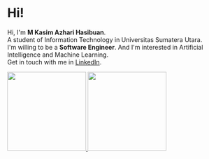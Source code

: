 # Hi!

Hi, I'm **M Kasim Azhari Hasibuan**.  
A student of Information Technology in Universitas Sumatera Utara.  
I'm willing to be a  **Software Engineer**. And I'm interested in Artificial Intelligence and Machine Learning.  
Get in touch with me in [LinkedIn](https://www.linkedin.com/in/kasim-azhari-5b9131286/). 

<p align="left">
<a href="https://github.com/azharihsb-27">
  <img height="180em" src="https://github-readme-stats-eight-theta.vercel.app/api?username=penuliscode&show_icons=true&theme=algolia&include_all_commits=true&count_private=true"/>
  <img height="180em" src="https://github-readme-stats-eight-theta.vercel.app/api/top-langs/?username=penuliscode&layout=compact&theme=algolia"/>
</a>
</p>
